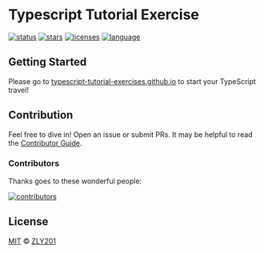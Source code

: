 # Typescript Tutorial Exercise

[![status](https://img.shields.io/github/actions/workflow/status/typescript-tutorial-exercises/core/deploy.yml)](https://github.com/typescript-tutorial-exercises/core/actions/workflows/deploy.yml)
[![stars](https://img.shields.io/github/stars/typescript-tutorial-exercises/core.svg)](https://github.com/typescript-tutorial-exercises/core)
[![licenses](https://img.shields.io/badge/License-MIT-green.svg)](https://opensource.org/licenses/MIT)
[![language](https://img.shields.io/github/languages/top/typescript-tutorial-exercises/core.svg)](https://github.com/typescript-tutorial-exercises/core)

## Getting Started

Please go to [typescript-tutorial-exercises.github.io](https://typescript-tutorial-exercises.github.io/) to start your TypeScript travel!

## Contribution

Feel free to dive in! Open an issue or submit PRs. It may be helpful to read the [Contributor Guide](https://github.com/typescript-tutorial-exercises/core/blob/main/.github/CONTRIBUTING.md).

### Contributors

Thanks goes to these wonderful people:

[![contributors](https://contrib.rocks/image?repo=typescript-tutorial-exercises/core)](https://github.com/typescript-tutorial-exercises/core/graphs/contributors)

## License

[MIT](https://github.com/typescript-tutorial-exercises/core/blob/main/LICENSE) © [ZLY201](https://github.com/zly201)
